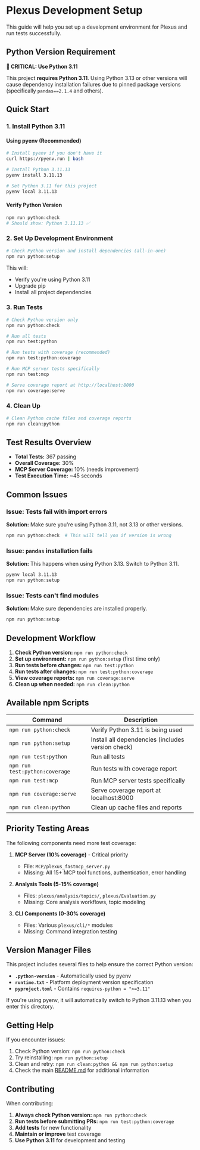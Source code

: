# Plexus Development Setup

This guide will help you set up a development environment for Plexus and run tests successfully.

## Python Version Requirement

**🚨 CRITICAL: Use Python 3.11**

This project **requires Python 3.11**. Using Python 3.13 or other versions will cause dependency installation failures due to pinned package versions (specifically `pandas==2.1.4` and others).

## Quick Start

### 1. Install Python 3.11

#### Using pyenv (Recommended)
```bash
# Install pyenv if you don't have it
curl https://pyenv.run | bash

# Install Python 3.11.13
pyenv install 3.11.13

# Set Python 3.11 for this project
pyenv local 3.11.13
```

#### Verify Python Version
```bash
npm run python:check
# Should show: Python 3.11.13 ✅
```

### 2. Set Up Development Environment

```bash
# Check Python version and install dependencies (all-in-one)
npm run python:setup
```

This will:
- Verify you're using Python 3.11
- Upgrade pip
- Install all project dependencies

### 3. Run Tests

```bash
# Check Python version only
npm run python:check

# Run all tests
npm run test:python

# Run tests with coverage (recommended)
npm run test:python:coverage

# Run MCP server tests specifically
npm run test:mcp

# Serve coverage report at http://localhost:8000
npm run coverage:serve
```

### 4. Clean Up

```bash
# Clean Python cache files and coverage reports
npm run clean:python
```

## Test Results Overview

- **Total Tests:** 367 passing
- **Overall Coverage:** 30%
- **MCP Server Coverage:** 10% (needs improvement)
- **Test Execution Time:** ~45 seconds

## Common Issues

### Issue: Tests fail with import errors
**Solution:** Make sure you're using Python 3.11, not 3.13 or other versions.
```bash
npm run python:check  # This will tell you if version is wrong
```

### Issue: `pandas` installation fails
**Solution:** This happens when using Python 3.13. Switch to Python 3.11.
```bash
pyenv local 3.11.13
npm run python:setup
```

### Issue: Tests can't find modules
**Solution:** Make sure dependencies are installed properly.
```bash
npm run python:setup
```

## Development Workflow

1. **Check Python version:** `npm run python:check`
2. **Set up environment:** `npm run python:setup` (first time only)
3. **Run tests before changes:** `npm run test:python`
4. **Run tests after changes:** `npm run test:python:coverage`
5. **View coverage reports:** `npm run coverage:serve`
6. **Clean up when needed:** `npm run clean:python`

## Available npm Scripts

| Command | Description |
|---------|-------------|
| `npm run python:check` | Verify Python 3.11 is being used |
| `npm run python:setup` | Install all dependencies (includes version check) |
| `npm run test:python` | Run all tests |
| `npm run test:python:coverage` | Run tests with coverage report |
| `npm run test:mcp` | Run MCP server tests specifically |
| `npm run coverage:serve` | Serve coverage report at localhost:8000 |
| `npm run clean:python` | Clean up cache files and reports |

## Priority Testing Areas

The following components need more test coverage:

1. **MCP Server (10% coverage)** - Critical priority
   - File: `MCP/plexus_fastmcp_server.py`
   - Missing: All 15+ MCP tool functions, authentication, error handling

2. **Analysis Tools (5-15% coverage)**
   - Files: `plexus/analysis/topics/`, `plexus/Evaluation.py`
   - Missing: Core analysis workflows, topic modeling

3. **CLI Components (0-30% coverage)**
   - Files: Various `plexus/cli/*` modules
   - Missing: Command integration testing

## Version Manager Files

This project includes several files to help ensure the correct Python version:

- **`.python-version`** - Automatically used by pyenv
- **`runtime.txt`** - Platform deployment version specification
- **`pyproject.toml`** - Contains `requires-python = ">=3.11"`

If you're using pyenv, it will automatically switch to Python 3.11.13 when you enter this directory.

## Getting Help

If you encounter issues:

1. Check Python version: `npm run python:check`
2. Try reinstalling: `npm run python:setup`
3. Clean and retry: `npm run clean:python && npm run python:setup`
4. Check the main [README.md](README.md) for additional information

## Contributing

When contributing:

1. **Always check Python version:** `npm run python:check`
2. **Run tests before submitting PRs:** `npm run test:python:coverage`
3. **Add tests** for new functionality  
4. **Maintain or improve** test coverage
5. **Use Python 3.11** for development and testing